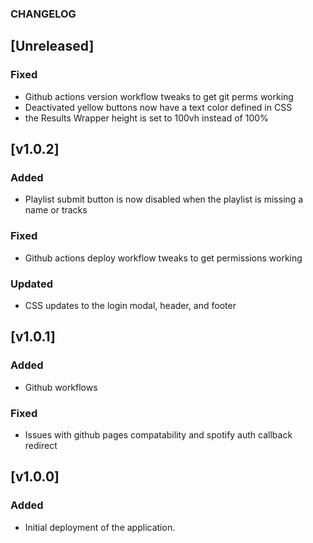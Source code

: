 ### CHANGELOG

## [Unreleased]

### Fixed

- Github actions version workflow tweaks to get git perms working
- Deactivated yellow buttons now have a text color defined in CSS
- the Results Wrapper height is set to 100vh instead of 100%

## [v1.0.2]

### Added

- Playlist submit button is now disabled when the playlist is missing a name or tracks

### Fixed

- Github actions deploy workflow tweaks to get permissions working

### Updated

- CSS updates to the login modal, header, and footer

## [v1.0.1]

### Added

- Github workflows

### Fixed

- Issues with github pages compatability and spotify auth callback redirect

## [v1.0.0]

### Added

- Initial deployment of the application.
